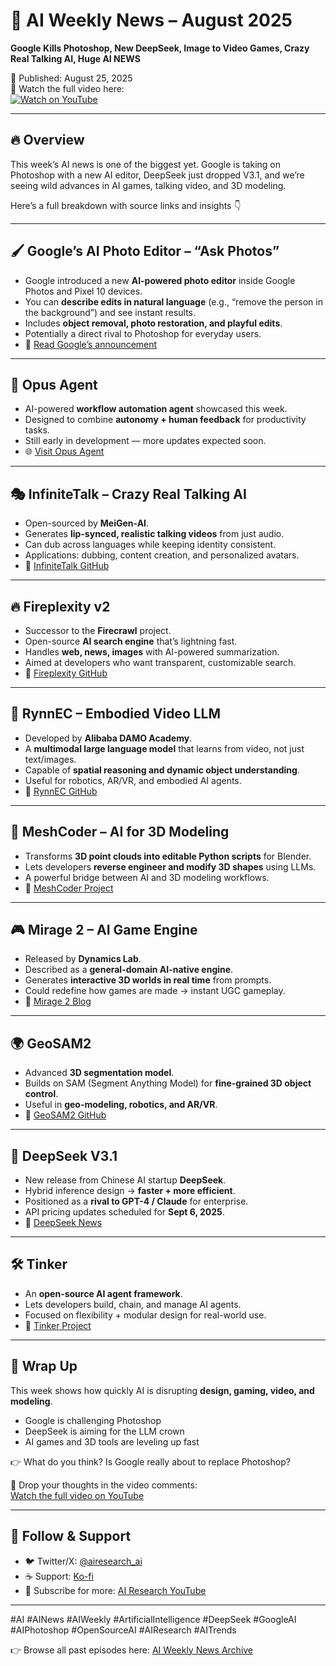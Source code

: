 # 🚀 AI Weekly News – August 2025
**Google Kills Photoshop, New DeepSeek, Image to Video Games, Crazy Real Talking AI, Huge AI NEWS**

📅 Published: August 25, 2025  
🎥 Watch the full video here:  
[![Watch on YouTube](https://img.youtube.com/vi/Zms6dljJguo/0.jpg)](https://youtu.be/Zms6dljJguo)

---

## 🔥 Overview
This week’s AI news is one of the biggest yet. Google is taking on Photoshop with a new AI editor, DeepSeek just dropped V3.1, and we’re seeing wild advances in AI games, talking video, and 3D modeling.  

Here’s a full breakdown with source links and insights 👇

---

## 🖌️ Google’s AI Photo Editor – “Ask Photos”
- Google introduced a new **AI-powered photo editor** inside Google Photos and Pixel 10 devices.  
- You can **describe edits in natural language** (e.g., “remove the person in the background”) and see instant results.  
- Includes **object removal, photo restoration, and playful edits**.  
- Potentially a direct rival to Photoshop for everyday users.  
- 📖 [Read Google’s announcement](https://blog.google/products/photos/ai-photo-editing-google-photos/)

---

## 🧠 Opus Agent
- AI-powered **workflow automation agent** showcased this week.  
- Designed to combine **autonomy + human feedback** for productivity tasks.  
- Still early in development — more updates expected soon.  
- 🌐 [Visit Opus Agent](https://opus.pro/agent)

---

## 🎭 InfiniteTalk – Crazy Real Talking AI
- Open-sourced by **MeiGen-AI**.  
- Generates **lip-synced, realistic talking videos** from just audio.  
- Can dub across languages while keeping identity consistent.  
- Applications: dubbing, content creation, and personalized avatars.  
- 🔗 [InfiniteTalk GitHub](https://meigen-ai.github.io/InfiniteTalk/)

---

## 🔥 Fireplexity v2
- Successor to the **Firecrawl** project.  
- Open-source **AI search engine** that’s lightning fast.  
- Handles **web, news, images** with AI-powered summarization.  
- Aimed at developers who want transparent, customizable search.  
- 🔗 [Fireplexity GitHub](https://github.com/firecrawl/fireplexity)

---

## 🤖 RynnEC – Embodied Video LLM
- Developed by **Alibaba DAMO Academy**.  
- A **multimodal large language model** that learns from video, not just text/images.  
- Capable of **spatial reasoning and dynamic object understanding**.  
- Useful for robotics, AR/VR, and embodied AI agents.  
- 🔗 [RynnEC GitHub](https://github.com/alibaba-damo-academy/RynnEC)

---

## 🧩 MeshCoder – AI for 3D Modeling
- Transforms **3D point clouds into editable Python scripts** for Blender.  
- Lets developers **reverse engineer and modify 3D shapes** using LLMs.  
- A powerful bridge between AI and 3D modeling workflows.  
- 🔗 [MeshCoder Project](https://daibingquan.github.io/MeshCoder/)

---

## 🎮 Mirage 2 – AI Game Engine
- Released by **Dynamics Lab**.  
- Described as a **general-domain AI-native engine**.  
- Generates **interactive 3D worlds in real time** from prompts.  
- Could redefine how games are made → instant UGC gameplay.  
- 🔗 [Mirage 2 Blog](https://blog.dynamicslab.ai/)

---

## 🌍 GeoSAM2
- Advanced **3D segmentation model**.  
- Builds on SAM (Segment Anything Model) for **fine-grained 3D object control**.  
- Useful in **geo-modeling, robotics, and AR/VR**.  
- 🔗 [GeoSAM2 GitHub](https://github.com/zxcv616/GeoSAM2)

---

## 🧠 DeepSeek V3.1
- New release from Chinese AI startup **DeepSeek**.  
- Hybrid inference design → **faster + more efficient**.  
- Positioned as a **rival to GPT-4 / Claude** for enterprise.  
- API pricing updates scheduled for **Sept 6, 2025**.  
- 🔗 [DeepSeek News](https://api-docs.deepseek.com/news/news250821)

---

## 🛠️ Tinker
- An **open-source AI agent framework**.  
- Lets developers build, chain, and manage AI agents.  
- Focused on flexibility + modular design for real-world use.  
- 🔗 [Tinker Project](https://aim-uofa.github.io/Tinker/)

---

## 🚀 Wrap Up
This week shows how quickly AI is disrupting **design, gaming, video, and modeling**.  
- Google is challenging Photoshop  
- DeepSeek is aiming for the LLM crown  
- AI games and 3D tools are leveling up fast  

👉 What do you think? Is Google really about to replace Photoshop?  

💬 Drop your thoughts in the video comments:  
[Watch the full video on YouTube](https://youtu.be/Zms6dljJguo)

---

## 🔗 Follow & Support
- 🐦 Twitter/X: [@airesearch_ai](https://x.com/airesearch_ai)  
- ☕ Support: [Ko-fi](https://ko-fi.com/airesearchs)  
- 🎥 Subscribe for more: [AI Research YouTube](https://www.youtube.com/@airesearch_ai)

---

#AI #AINews #AIWeekly #ArtificialIntelligence #DeepSeek #GoogleAI #AIPhotoshop #OpenSourceAI #AIResearch #AITrends

👉 Browse all past episodes here: [AI Weekly News Archive](../../..)